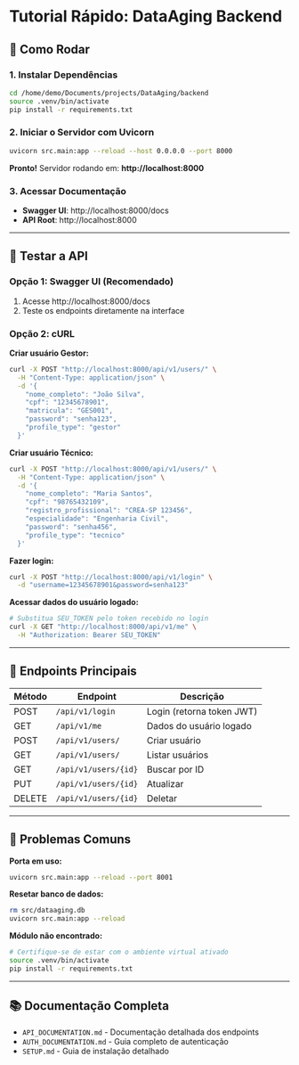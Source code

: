 # Tutorial Rápido: DataAging Backend

## 🚀 Como Rodar

### 1. Instalar Dependências

```bash
cd /home/demo/Documents/projects/DataAging/backend
source .venv/bin/activate
pip install -r requirements.txt
```

### 2. Iniciar o Servidor com Uvicorn

```bash
uvicorn src.main:app --reload --host 0.0.0.0 --port 8000
```

**Pronto!** Servidor rodando em: **http://localhost:8000**

### 3. Acessar Documentação

- **Swagger UI**: http://localhost:8000/docs
- **API Root**: http://localhost:8000

---

## 📝 Testar a API

### Opção 1: Swagger UI (Recomendado)

1. Acesse http://localhost:8000/docs
2. Teste os endpoints diretamente na interface

### Opção 2: cURL

**Criar usuário Gestor:**
```bash
curl -X POST "http://localhost:8000/api/v1/users/" \
  -H "Content-Type: application/json" \
  -d '{
    "nome_completo": "João Silva",
    "cpf": "12345678901",
    "matricula": "GES001",
    "password": "senha123",
    "profile_type": "gestor"
  }'
```

**Criar usuário Técnico:**
```bash
curl -X POST "http://localhost:8000/api/v1/users/" \
  -H "Content-Type: application/json" \
  -d '{
    "nome_completo": "Maria Santos",
    "cpf": "98765432109",
    "registro_profissional": "CREA-SP 123456",
    "especialidade": "Engenharia Civil",
    "password": "senha456",
    "profile_type": "tecnico"
  }'
```

**Fazer login:**
```bash
curl -X POST "http://localhost:8000/api/v1/login" \
  -d "username=12345678901&password=senha123"
```

**Acessar dados do usuário logado:**
```bash
# Substitua SEU_TOKEN pelo token recebido no login
curl -X GET "http://localhost:8000/api/v1/me" \
  -H "Authorization: Bearer SEU_TOKEN"
```

---

## 🔑 Endpoints Principais

| Método | Endpoint | Descrição |
|--------|----------|-----------|
| POST | `/api/v1/login` | Login (retorna token JWT) |
| GET | `/api/v1/me` | Dados do usuário logado |
| POST | `/api/v1/users/` | Criar usuário |
| GET | `/api/v1/users/` | Listar usuários |
| GET | `/api/v1/users/{id}` | Buscar por ID |
| PUT | `/api/v1/users/{id}` | Atualizar |
| DELETE | `/api/v1/users/{id}` | Deletar |

---

## 🐛 Problemas Comuns

**Porta em uso:**
```bash
uvicorn src.main:app --reload --port 8001
```

**Resetar banco de dados:**
```bash
rm src/dataaging.db
uvicorn src.main:app --reload
```

**Módulo não encontrado:**
```bash
# Certifique-se de estar com o ambiente virtual ativado
source .venv/bin/activate
pip install -r requirements.txt
```

---

## 📚 Documentação Completa

- `API_DOCUMENTATION.md` - Documentação detalhada dos endpoints
- `AUTH_DOCUMENTATION.md` - Guia completo de autenticação
- `SETUP.md` - Guia de instalação detalhado

